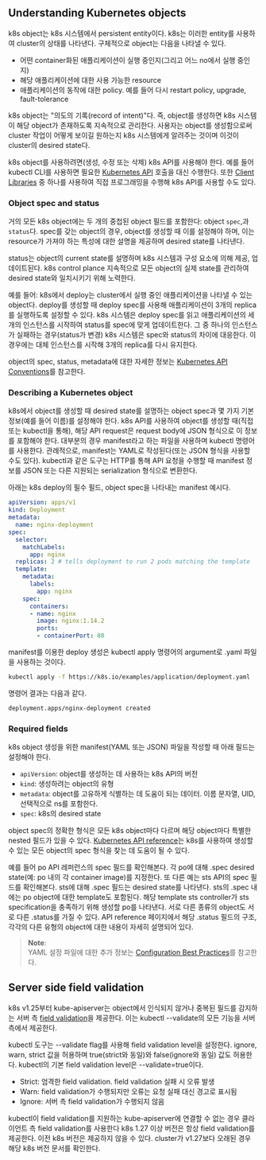 ## Understanding Kubernetes objects
k8s object는 k8s 시스템에서 persistent entity이다. k8s는 이러한 entity를 사용하여 cluster의 상태를 나타낸다. 구체적으로 object는 다음을 나타낼 수 있다.
- 어떤 container화된 애플리케이션이 실행 중인지(그리고 어느 no에서 실행 중인지)
- 해당 애플리케이션에 대한 사용 가능한 resource
- 애플리케이션의 동작에 대한 policy. 예를 들어 다시 restart policy, upgrade, fault-tolerance

k8s object는 "의도의 기록(record of intent)"다. 즉, object를 생성하면 k8s 시스템이 해당 object가 존재하도록 지속적으로 관리한다. 사용자는 object를 생성함으로써 cluster 작업이 어떻게 보이길 원하는지 k8s 시스템에게 알려주는 것이며 이것이 cluster의 desired state다.

k8s object를 사용하려면(생성, 수정 또는 삭제) k8s API를 사용해야 한다. 예를 들어 kubectl CLI를 사용하면 필요한 [Kubernetes API](https://kubernetes.io/docs/concepts/overview/kubernetes-api/) 호출을 대신 수행한다. 또한 [Client Libraries](https://kubernetes.io/docs/reference/using-api/client-libraries/) 중 하나를 사용하여 직접 프로그래밍을 수행해 k8s API를 사용할 수도 있다.

### Object spec and status
거의 모든 k8s object에는 두 개의 중첩된 object 필드를 포함한다: object `spec`,과 `status`다. spec를 갖는 object의 경우, object를 생성할 때 이를 설정해야 하며, 이는 resource가 가져야 하는 특성에 대한 설명을 제공하며 desired state를 나타낸다.

status는 object의 current state를 설명하며 k8s 시스템과 구성 요소에 의해 제공, 업데이트된다. k8s control plance 지속적으로 모든 object의 실제 state를 관리하여 desired state와 일치시키기 위해 노력한다.

예를 들어: k8s에서 deploy는 cluster에서 실행 중인 애플리케이션을 나타낼 수 있는 object다. deploy를 생성할 때 deploy spec를 사용해 애플리케이션이 3개의 replica를 실행하도록 설정할 수 있다. k8s 시스템은 deploy spec를 읽고 애플리케이션의 세 개의 인스턴스를 시작하여 status를 spec에 맞게 업데이트한다. 그 중 하나의 인스턴스가 실패하는 경우(status가 변경) k8s 시스템은 spec와 status의 차이에 대응한다. 이 경우에는 대체 인스턴스를 시작해 3개의 replica를 다시 유지한다.

object의 spec, status, metadata에 대한 자세한 정보는 [Kubernetes API Conventions](https://git.k8s.io/community/contributors/devel/sig-architecture/api-conventions.md)를 참고한다.

### Describing a Kubernetes object
k8s에서 object를 생성할 때 desired state를 설명하는 object spec과 몇 가지 기본 정보(예를 들어 이름)를 설정해야 한다. k8s API를 사용하여 object를 생성할 때(직접 또는 kubectl을 통해), 해당 API request은 request body에 JSON 형식으로 이 정보를 포함해야 한다. 대부분의 경우 manifest라고 하는 파일을 사용하며 kubectl 명령어를 사용한다. 관례적으로, manifest는 YAML로 작성된다(또는 JSON 형식을 사용할 수도 있다). kubectl과 같은 도구는 HTTP를 통해 API 요청을 수행할 때 manifest 정보를 JSON 또는 다른 지원되는 serialization 형식으로 변환한다.

아래는 k8s deploy의 필수 필드, object spec을 나타내는 manifest 예시다.
``` yaml
apiVersion: apps/v1
kind: Deployment
metadata:
  name: nginx-deployment
spec:
  selector:
    matchLabels:
      app: nginx
  replicas: 2 # tells deployment to run 2 pods matching the template
  template:
    metadata:
      labels:
        app: nginx
    spec:
      containers:
      - name: nginx
        image: nginx:1.14.2
        ports:
        - containerPort: 80
```
manifest를 이용한 deploy 생성은 kubectl apply 명령어의 argument로 .yaml 파일을 사용하는 것이다.
``` sh
kubectl apply -f https://k8s.io/examples/application/deployment.yaml
```

명령어 결과는 다음과 같다.

``` sh
deployment.apps/nginx-deployment created

```

### Required fields
k8s object 생성을 위한 manifest(YAML 또는 JSON) 파일을 작성할 때 아래 필드는 설정해야 한다.
- `apiVersion`: object를 생성하는 데 사용하는 k8s API의 버전
- `kind`: 생성하려는 object의 유형
- `metadata`: object를 고유하게 식별하는 데 도움이 되는 데이터. 이름 문자열, UID, 선택적으로 ns를 포함한다.
- `spec`: k8s의 desired state

object spec의 정확한 형식은 모든 k8s object마다 다르며 해당 object마다 특별한 nested 필드가 있을 수 있다. [Kubernetes API reference](https://kubernetes.io/docs/reference/kubernetes-api/)는 k8s를 사용하여 생성할 수 있는 모든 object의 spec 형식을 찾는 데 도움이 될 수 있다.

예를 들어 po API 레퍼런스의 spec 필드를 확인해본다. 각 po에 대해 .spec desired state(예: po 내의 각 container image)를 지정한다. 또 다른 예는 sts API의 spec 필드를 확인해본다. sts에 대해 .spec 필드는 desired state를 나타낸다. sts의 .spec 내에는 po object에 대한 template도 포함된다. 해당 template sts controller가 sts specification을 충족하기 위해 생성할 po를 나타낸다. 서로 다른 종류의 object도 서로 다른 .status를 가질 수 있다. API reference 페이지에서 해당 .status 필드의 구조, 각각의 다른 유형의 object에 대한 내용이 자세히 설명되어 있다.

> **Note**:  
> YAML 설정 파일에 대한 추가 정보는 [Configuration Best Practices](https://kubernetes.io/docs/concepts/configuration/overview/)를 참고한다.

## Server side field validation
k8s v1.25부터 kube-apiserver는 object에서 인식되지 않거나 중복된 필드를 감지하는 서버 측 [field validation](https://kubernetes.io/docs/reference/using-api/api-concepts/#field-validation)을 제공한다. 이는 kubectl --validate의 모든 기능을 서버 측에서 제공한다.

kubectl 도구는 --validate flag를 사용해 field validation level을 설정한다. ignore, warn, strict 값을 허용하며 true(strict와 동일)와 false(ignore와 동일) 값도 허용한다. kubectl의 기본 field validation level은 --validate=true이다.

- Strict: 엄격한 field validation. field validation 실패 시 오류 발생
- Warn: field validation가 수행되지만 오류는 요청 실패 대신 경고로 표시됨
- Ignore: 서버 측 field validation가 수행되지 않음

kubectl이 field validation를 지원하는 kube-apiserver에 연결할 수 없는 경우 클라이언트 측 field validation를 사용한다 k8s 1.27 이상 버전은 항상 field validation를 제공한다. 이전 k8s 버전은 제공하지 않을 수 있다. cluster가 v1.27보다 오래된 경우 해당 k8s 버전 문서를 확인한다.